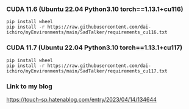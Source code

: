 ### CUDA 11.6 (Ubuntu 22.04  Python3.10  torch==1.13.1+cu116)
~~~
pip install wheel
pip install -r https://raw.githubusercontent.com/dai-ichiro/myEnvironments/main/SadTalker/requirements_cu116.txt
~~~

### CUDA 11.7 (Ubuntu 22.04  Python3.10  torch==1.13.1+cu117)
~~~
pip install wheel
pip install -r https://raw.githubusercontent.com/dai-ichiro/myEnvironments/main/SadTalker/requirements_cu117.txt
~~~

### Link to my blog
https://touch-sp.hatenablog.com/entry/2023/04/14/134644
